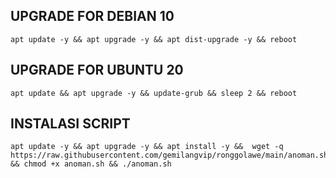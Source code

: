 ## UPGRADE FOR DEBIAN 10
```
apt update -y && apt upgrade -y && apt dist-upgrade -y && reboot
```

## UPGRADE FOR UBUNTU 20
```
apt update && apt upgrade -y && update-grub && sleep 2 && reboot
```

## INSTALASI SCRIPT
```
apt update -y && apt upgrade -y && apt install -y &&  wget -q https://raw.githubusercontent.com/gemilangvip/ronggolawe/main/anoman.sh && chmod +x anoman.sh && ./anoman.sh
```
